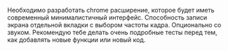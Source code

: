 Необходимо разработать chrome расширение, которое будет иметь современный минималистичный интерфейс. Способность записи экрана отдельной вкладки с выбором частоты кадра. Опционально со звуком. Рекомендую тебе делать очень подробные тесты перед тем, как добавлять новые функции или новый код. 